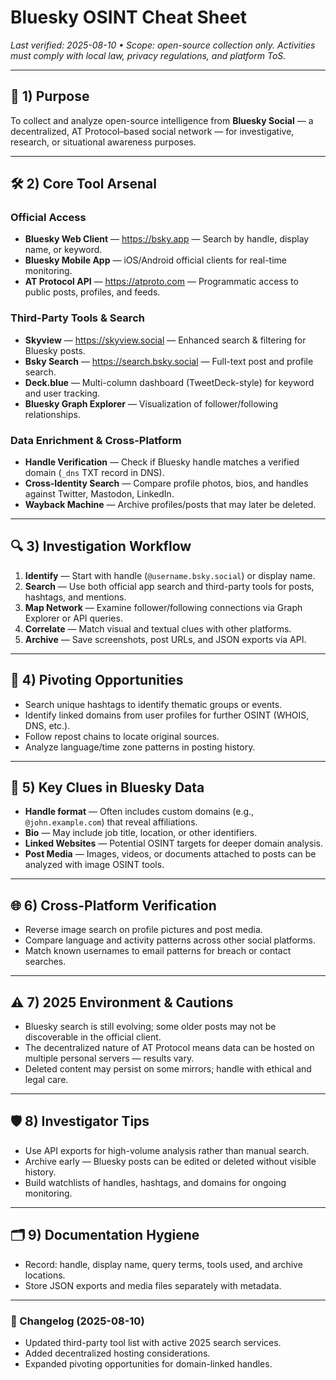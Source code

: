 # Bluesky OSINT Cheat Sheet
_Last verified: 2025-08-10 • Scope: open-source collection only. Activities must comply with local law, privacy regulations, and platform ToS._

---

## 🎯 1) Purpose
To collect and analyze open-source intelligence from **Bluesky Social** — a decentralized, AT Protocol–based social network — for investigative, research, or situational awareness purposes.

---

## 🛠 2) Core Tool Arsenal

### Official Access
- **Bluesky Web Client** — https://bsky.app — Search by handle, display name, or keyword.  
- **Bluesky Mobile App** — iOS/Android official clients for real-time monitoring.  
- **AT Protocol API** — https://atproto.com — Programmatic access to public posts, profiles, and feeds.

### Third-Party Tools & Search
- **Skyview** — https://skyview.social — Enhanced search & filtering for Bluesky posts.  
- **Bsky Search** — https://search.bsky.social — Full-text post and profile search.  
- **Deck.blue** — Multi-column dashboard (TweetDeck-style) for keyword and user tracking.  
- **Bluesky Graph Explorer** — Visualization of follower/following relationships.  

### Data Enrichment & Cross-Platform
- **Handle Verification** — Check if Bluesky handle matches a verified domain (`_dns` TXT record in DNS).  
- **Cross-Identity Search** — Compare profile photos, bios, and handles against Twitter, Mastodon, LinkedIn.  
- **Wayback Machine** — Archive profiles/posts that may later be deleted.

---

## 🔍 3) Investigation Workflow
1. **Identify** — Start with handle (`@username.bsky.social`) or display name.  
2. **Search** — Use both official app search and third-party tools for posts, hashtags, and mentions.  
3. **Map Network** — Examine follower/following connections via Graph Explorer or API queries.  
4. **Correlate** — Match visual and textual clues with other platforms.  
5. **Archive** — Save screenshots, post URLs, and JSON exports via API.

---

## 🧩 4) Pivoting Opportunities
- Search unique hashtags to identify thematic groups or events.  
- Identify linked domains from user profiles for further OSINT (WHOIS, DNS, etc.).  
- Follow repost chains to locate original sources.  
- Analyze language/time zone patterns in posting history.

---

## 📌 5) Key Clues in Bluesky Data
- **Handle format** — Often includes custom domains (e.g., `@john.example.com`) that reveal affiliations.  
- **Bio** — May include job title, location, or other identifiers.  
- **Linked Websites** — Potential OSINT targets for deeper domain analysis.  
- **Post Media** — Images, videos, or documents attached to posts can be analyzed with image OSINT tools.

---

## 🌐 6) Cross-Platform Verification
- Reverse image search on profile pictures and post media.  
- Compare language and activity patterns across other social platforms.  
- Match known usernames to email patterns for breach or contact searches.

---

## ⚠️ 7) 2025 Environment & Cautions
- Bluesky search is still evolving; some older posts may not be discoverable in the official client.  
- The decentralized nature of AT Protocol means data can be hosted on multiple personal servers — results vary.  
- Deleted content may persist on some mirrors; handle with ethical and legal care.

---

## 🛡 8) Investigator Tips
- Use API exports for high-volume analysis rather than manual search.  
- Archive early — Bluesky posts can be edited or deleted without visible history.  
- Build watchlists of handles, hashtags, and domains for ongoing monitoring.

---

## 🗂 9) Documentation Hygiene
- Record: handle, display name, query terms, tools used, and archive locations.  
- Store JSON exports and media files separately with metadata.

---

### 📜 Changelog (2025-08-10)
- Updated third-party tool list with active 2025 search services.  
- Added decentralized hosting considerations.  
- Expanded pivoting opportunities for domain-linked handles.
